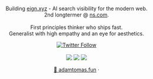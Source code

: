 <p align="center">
  Building <a href="https://eign.xyz">eign.xyz</a> - AI search visibility for the modern web.
  <br>
  2nd longtermer @ <a href="https://ns.com">ns.com</a>.<br/><br/>
  First principles thinker who ships fast.
  <br>
  Generalist with high empathy and an eye for aesthetics.
</p>

<p align="center">
  <a href="https://x.com/adamtpang" target="_blank">
    <img alt="Twitter Follow" src="https://img.shields.io/twitter/follow/adamtpang?style=social">
  </a>
  <br/>
  <br/>
  <img src="https://img.shields.io/badge/TypeScript-007ACC?style=for-the-badge&logo=typescript&logoColor=white" />
  <img src="https://img.shields.io/badge/Vercel-000000?style=for-the-badge&logo=vercel&logoColor=white" />
  <img src="https://img.shields.io/badge/Claude-191919?style=for-the-badge&logo=anthropic&logoColor=white" />
</p>

<p align="center">
  <a href="https://adamtomas.fun">🎵 adamtomas.fun</a> ·
